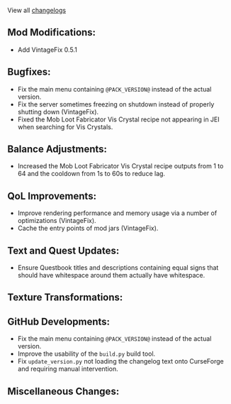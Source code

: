 
View all [changelogs](https://github.com/Divine-Journey-2/Divine-Journey-2/tree/main/changelog)

## Mod Modifications:

- Add VintageFix 0.5.1

## Bugfixes:

- Fix the main menu containing `@PACK_VERSION@` instead of the actual version.
- Fix the server sometimes freezing on shutdown instead of properly shutting down (VintageFix).
- Fixed the Mob Loot Fabricator Vis Crystal recipe not appearing in JEI when searching for Vis Crystals.

## Balance Adjustments:

- Increased the Mob Loot Fabricator Vis Crystal recipe outputs from 1 to 64 and the cooldown from 1s to 60s to reduce lag.

## QoL Improvements:

- Improve rendering performance and memory usage via a number of optimizations (VintageFix).
- Cache the entry points of mod jars (VintageFix).

## Text and Quest Updates:

- Ensure Questbook titles and descriptions containing equal signs that should have whitespace around them actually have whitespace.

## Texture Transformations:



## GitHub Developments:

- Fix the main menu containing `@PACK_VERSION@` instead of the actual version.
- Improve the usability of the `build.py` build tool.
- Fix `update_version.py` not loading the changelog text onto CurseForge and requiring manual intervention.

## Miscellaneous Changes:
